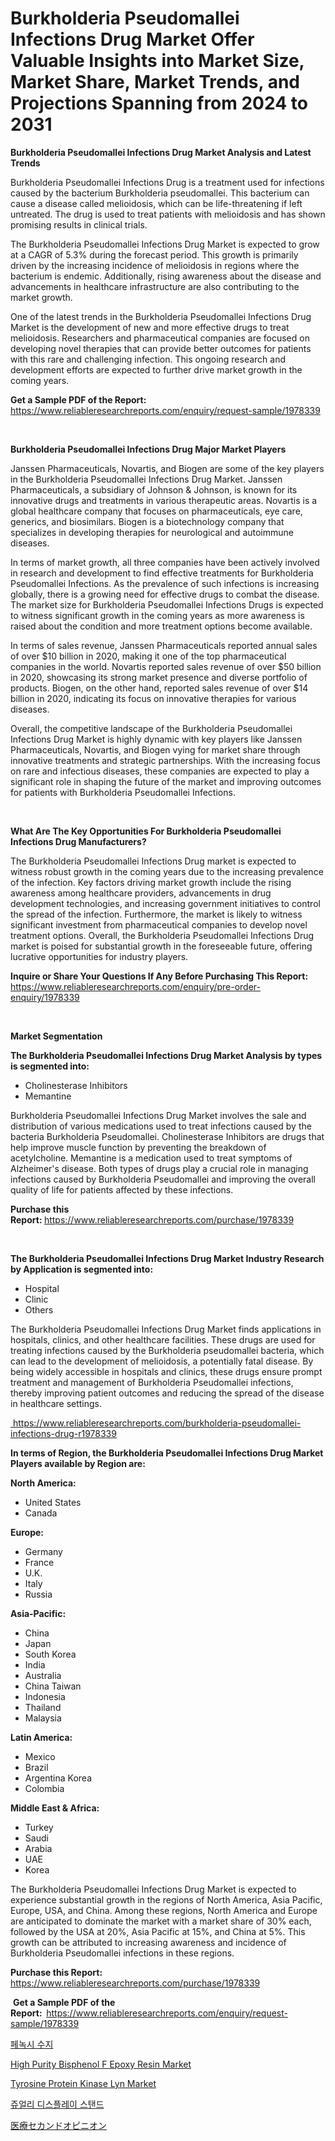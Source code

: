 <p><h1>Burkholderia Pseudomallei Infections Drug Market Offer Valuable Insights into Market Size, Market Share, Market Trends, and Projections Spanning from 2024 to 2031</h1></p><p><strong>Burkholderia Pseudomallei Infections Drug Market Analysis and Latest Trends</strong></p>
<p><p>Burkholderia Pseudomallei Infections Drug is a treatment used for infections caused by the bacterium Burkholderia pseudomallei. This bacterium can cause a disease called melioidosis, which can be life-threatening if left untreated. The drug is used to treat patients with melioidosis and has shown promising results in clinical trials.</p><p>The Burkholderia Pseudomallei Infections Drug Market is expected to grow at a CAGR of 5.3% during the forecast period. This growth is primarily driven by the increasing incidence of melioidosis in regions where the bacterium is endemic. Additionally, rising awareness about the disease and advancements in healthcare infrastructure are also contributing to the market growth.</p><p>One of the latest trends in the Burkholderia Pseudomallei Infections Drug Market is the development of new and more effective drugs to treat melioidosis. Researchers and pharmaceutical companies are focused on developing novel therapies that can provide better outcomes for patients with this rare and challenging infection. This ongoing research and development efforts are expected to further drive market growth in the coming years.</p></p>
<p><strong>Get a Sample PDF of the Report:&nbsp;</strong> <a href="https://www.reliableresearchreports.com/enquiry/request-sample/1978339">https://www.reliableresearchreports.com/enquiry/request-sample/1978339</a></p>
<p>&nbsp;</p>
<p><strong>Burkholderia Pseudomallei Infections Drug Major Market Players</strong></p>
<p><p>Janssen Pharmaceuticals, Novartis, and Biogen are some of the key players in the Burkholderia Pseudomallei Infections Drug Market. Janssen Pharmaceuticals, a subsidiary of Johnson & Johnson, is known for its innovative drugs and treatments in various therapeutic areas. Novartis is a global healthcare company that focuses on pharmaceuticals, eye care, generics, and biosimilars. Biogen is a biotechnology company that specializes in developing therapies for neurological and autoimmune diseases.</p><p>In terms of market growth, all three companies have been actively involved in research and development to find effective treatments for Burkholderia Pseudomallei Infections. As the prevalence of such infections is increasing globally, there is a growing need for effective drugs to combat the disease. The market size for Burkholderia Pseudomallei Infections Drugs is expected to witness significant growth in the coming years as more awareness is raised about the condition and more treatment options become available.</p><p>In terms of sales revenue, Janssen Pharmaceuticals reported annual sales of over $10 billion in 2020, making it one of the top pharmaceutical companies in the world. Novartis reported sales revenue of over $50 billion in 2020, showcasing its strong market presence and diverse portfolio of products. Biogen, on the other hand, reported sales revenue of over $14 billion in 2020, indicating its focus on innovative therapies for various diseases.</p><p>Overall, the competitive landscape of the Burkholderia Pseudomallei Infections Drug Market is highly dynamic with key players like Janssen Pharmaceuticals, Novartis, and Biogen vying for market share through innovative treatments and strategic partnerships. With the increasing focus on rare and infectious diseases, these companies are expected to play a significant role in shaping the future of the market and improving outcomes for patients with Burkholderia Pseudomallei Infections.</p></p>
<p>&nbsp;</p>
<p><strong>What Are The Key Opportunities For Burkholderia Pseudomallei Infections Drug Manufacturers?</strong></p>
<p><p>The Burkholderia Pseudomallei Infections Drug market is expected to witness robust growth in the coming years due to the increasing prevalence of the infection. Key factors driving market growth include the rising awareness among healthcare providers, advancements in drug development technologies, and increasing government initiatives to control the spread of the infection. Furthermore, the market is likely to witness significant investment from pharmaceutical companies to develop novel treatment options. Overall, the Burkholderia Pseudomallei Infections Drug market is poised for substantial growth in the foreseeable future, offering lucrative opportunities for industry players.</p></p>
<p><strong>Inquire or Share Your Questions If Any Before Purchasing This Report:</strong> <a href="https://www.reliableresearchreports.com/enquiry/pre-order-enquiry/1978339">https://www.reliableresearchreports.com/enquiry/pre-order-enquiry/1978339</a></p>
<p>&nbsp;</p>
<p><strong>Market Segmentation</strong></p>
<p><strong>The Burkholderia Pseudomallei Infections Drug Market Analysis by types is segmented into:</strong></p>
<p><ul><li>Cholinesterase Inhibitors</li><li>Memantine</li></ul></p>
<p><p>Burkholderia Pseudomallei Infections Drug Market involves the sale and distribution of various medications used to treat infections caused by the bacteria Burkholderia Pseudomallei. Cholinesterase Inhibitors are drugs that help improve muscle function by preventing the breakdown of acetylcholine. Memantine is a medication used to treat symptoms of Alzheimer's disease. Both types of drugs play a crucial role in managing infections caused by Burkholderia Pseudomallei and improving the overall quality of life for patients affected by these infections.</p></p>
<p><strong>Purchase this Report:&nbsp;</strong><a href="https://www.reliableresearchreports.com/purchase/1978339">https://www.reliableresearchreports.com/purchase/1978339</a></p>
<p>&nbsp;</p>
<p><strong>The Burkholderia Pseudomallei Infections Drug Market Industry Research by Application is segmented into:</strong></p>
<p><ul><li>Hospital</li><li>Clinic</li><li>Others</li></ul></p>
<p><p>The Burkholderia Pseudomallei Infections Drug Market finds applications in hospitals, clinics, and other healthcare facilities. These drugs are used for treating infections caused by the Burkholderia pseudomallei bacteria, which can lead to the development of melioidosis, a potentially fatal disease. By being widely accessible in hospitals and clinics, these drugs ensure prompt treatment and management of Burkholderia Pseudomallei infections, thereby improving patient outcomes and reducing the spread of the disease in healthcare settings.</p></p>
<p><a href="https://www.reliableresearchreports.com/burkholderia-pseudomallei-infections-drug-r1978339">&nbsp;https://www.reliableresearchreports.com/burkholderia-pseudomallei-infections-drug-r1978339</a></p>
<p><strong>In terms of Region, the Burkholderia Pseudomallei Infections Drug Market Players available by Region are:</strong></p>
<p>
    <p> <strong> North America: </strong>
        <ul>
            <li>United States</li>
            <li>Canada</li>
        </ul>
        </p> 
    <p> <strong> Europe: </strong>
        <ul>
            <li>Germany</li>
            <li>France</li>
            <li>U.K.</li>
            <li>Italy</li>
            <li>Russia</li>
        </ul>
        </p> 
    <p> <strong> Asia-Pacific: </strong>
        <ul>
            <li>China</li>
            <li>Japan</li>
            <li>South Korea</li>
            <li>India</li>
            <li>Australia</li>
            <li>China Taiwan</li>
            <li>Indonesia</li>
            <li>Thailand</li>
            <li>Malaysia</li>
        </ul>
        </p> 
    <p> <strong> Latin America: </strong>
        <ul>
            <li>Mexico</li>
            <li>Brazil</li>
            <li>Argentina Korea</li>
            <li>Colombia</li>
        </ul>
        </p> 
    <p> <strong> Middle East & Africa: </strong>
        <ul>
            <li>Turkey</li>
            <li>Saudi</li>
            <li>Arabia</li>
            <li>UAE</li>
            <li>Korea</li>
        </ul>
    </p>
    </p>
<p><p>The Burkholderia Pseudomallei Infections Drug Market is expected to experience substantial growth in the regions of North America, Asia Pacific, Europe, USA, and China. Among these regions, North America and Europe are anticipated to dominate the market with a market share of 30% each, followed by the USA at 20%, Asia Pacific at 15%, and China at 5%. This growth can be attributed to increasing awareness and incidence of Burkholderia Pseudomallei infections in these regions.</p></p>
<p><strong>Purchase this Report: </strong><a href="https://www.reliableresearchreports.com/purchase/1978339">https://www.reliableresearchreports.com/purchase/1978339</a></p>
<p>&nbsp;<strong>Get a Sample PDF of the Report:&nbsp;&nbsp;</strong><a href="https://www.reliableresearchreports.com/enquiry/request-sample/1978339">https://www.reliableresearchreports.com/enquiry/request-sample/1978339</a></p>
<p><strong></strong></p>
<p><p><a href="https://medium.com/@avramcornescu20221/%ED%8E%98%EB%85%B9%EC%8B%9C-%EC%88%98%EC%A7%80-%EC%8B%9C%EC%9E%A5-2031%EB%85%84%EA%B9%8C%EC%A7%80%EC%9D%98-%EB%8F%99%ED%96%A5-%EC%98%88%EC%B8%A1-%EB%B0%8F-%EA%B2%BD%EC%9F%81-%EB%B6%84%EC%84%9D-c9fbdfa8b9ea">페녹시 수지</a></p><p><a href="https://issuu.com/reportprime-2/docs/high-purity-bisphenol-f-epoxy-resin-market-size-20">High Purity Bisphenol F Epoxy Resin Market</a></p><p><a href="https://github.com/derrinmiltonellis35gcl/Market-Research-Report-List-2/blob/main/tyrosine-protein-kinase-lyn-market.md">Tyrosine Protein Kinase Lyn Market</a></p><p><a href="https://github.com/fredrickeglers/Market-Research-Report-List-2/blob/main/274022257799.md">쥬얼리 디스플레이 스탠드</a></p><p><a href="https://medium.com/@jonathanforsyth44/%E5%8C%BB%E5%AD%A6%E7%9A%84%E3%82%BB%E3%82%AB%E3%83%B3%E3%83%89%E3%82%AA%E3%83%94%E3%83%8B%E3%82%AA%E3%83%B3%E5%B8%82%E5%A0%B4%E8%A6%8F%E6%A8%A1%E3%81%AF-%E4%B8%96%E7%95%8C%E3%81%AE%E7%94%A3%E6%A5%AD%E3%81%AB%E3%81%8A%E3%81%91%E3%82%8B%E6%9C%80%E8%89%AF%E3%81%AE%E3%83%9E%E3%83%BC%E3%82%B1%E3%83%86%E3%82%A3%E3%83%B3%E3%82%B0%E3%83%81%E3%83%A3%E3%83%8D%E3%83%AB%E3%82%92%E6%98%8E%E3%82%89%E3%81%8B%E3%81%AB%E3%81%97%E3%81%BE%E3%81%99-538086bc703e">医療セカンドオピニオン</a></p></p>